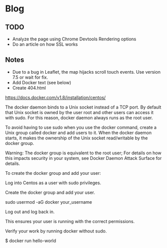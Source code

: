 # Blog

## TODO
- Analyze the page using Chrome Devtools Rendering options
- Do an article on how SSL works

## Notes
- Due to a bug in Leaflet, the map hijacks scroll touch events. Use version 7.5 or wait for fix.
- Add Docker text (see below)
- Create 404.html

https://docs.docker.com/v1.8/installation/centos/

The docker daemon binds to a Unix socket instead of a TCP port. By default that Unix socket is owned by the user root and other users can access it with sudo. For this reason, docker daemon always runs as the root user.

To avoid having to use sudo when you use the docker command, create a Unix group called docker and add users to it. When the docker daemon starts, it makes the ownership of the Unix socket read/writable by the docker group.

Warning: The docker group is equivalent to the root user; For details on how this impacts security in your system, see Docker Daemon Attack Surface for details.

To create the docker group and add your user:

Log into Centos as a user with sudo privileges.

Create the docker group and add your user.

sudo usermod -aG docker your_username

Log out and log back in.

This ensures your user is running with the correct permissions.

Verify your work by running docker without sudo.

$ docker run hello-world